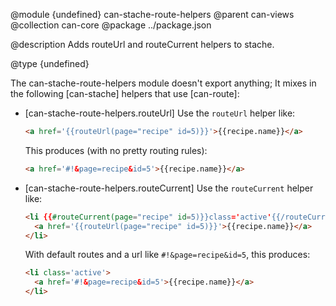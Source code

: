 @module {undefined} can-stache-route-helpers
@parent can-views
@collection can-core
@package ../package.json

@description Adds routeUrl and routeCurrent helpers to stache.

@type {undefined}

  The can-stache-route-helpers module doesn't export anything; It mixes in the following [can-stache] helpers that use [can-route]:

  - [can-stache-route-helpers.routeUrl]
    Use the `routeUrl` helper like:

    ```html
    <a href='{{routeUrl(page="recipe" id=5)}}'>{{recipe.name}}</a>
    ```

    This produces (with no pretty routing rules):

    ```html
    <a href='#!&page=recipe&id=5'>{{recipe.name}}</a>
    ```

  - [can-stache-route-helpers.routeCurrent]
    Use the `routeCurrent` helper like:

    ```html
    <li {{#routeCurrent(page="recipe" id=5)}}class='active'{{/routeCurrent}}>
      <a href='{{routeUrl(page="recipe" id=5)}}'>{{recipe.name}}</a>
    </li>
    ```

    With default routes and a url like `#!&page=recipe&id=5`, this produces:

    ```html
    <li class='active'>
      <a href='#!&page=recipe&id=5'>{{recipe.name}}</a>
    </li>
    ```
